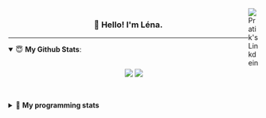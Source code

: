<!--
<a href="https://twitter.com" target="_blank" rel="nofollow">
 <img align="right" alt="Pratik's Twitter" width="22px" src="https://cdn.jsdelivr.net/npm/simple-icons@v3/icons/twitter.svg" />
</a> 

-->
<a href="https://www.linkedin.com/in/lenagiacalone/" target="_blank" rel="nofollow">
 <img align="right" alt="Pratik's Linkdein" width="22px" src="https://cdn.jsdelivr.net/npm/simple-icons@v3/icons/linkedin.svg" />
</a>



<h3 align="center">👋 Hello! I'm Léna.</h3>

---

<!--
**lgiacalo/lgiacalo** is a ✨ _special_ ✨ repository because its `README.md` (this file) appears on your GitHub profile.

Here are some ideas to get you started:

- 🔭 I’m currently working on ...
- 🌱 I’m currently learning ...
- 👯 I’m looking to collaborate on ...
- 🤔 I’m looking for help with ...
- 💬 Ask me about ...
- 📫 How to reach me: ...
- 😄 Pronouns: ...
- ⚡ Fun fact: ...
-->

<details open>
 <summary> 😇 <b>My Github Stats</b>: </summary>
<br>
<p align = "center">
  <img src = "https://github-readme-stats.vercel.app/api?username=lgiacalo&show_icons=true&theme=nord" width="420">
  <img src = "https://github-readme-stats.vercel.app/api/top-langs/?username=lgiacalo&layout=compact&theme=nord">
</p>
 
<br>
<p align = "center">
  <imp src = "https://github-readme-stats.vercel.app/api/wakatime?username=lgiacalo&theme=nord">
</p>

</details>

<details>
 <summary>🤖 <b>My programming stats</b></summary>
 <br>
 
<!--START_SECTION:waka-->
![Lines of code](https://img.shields.io/badge/From%20Hello%20World%20I%27ve%20Written-956132%20lines%20of%20code-blue)

**🐱 My Github Data** 

> 🏆 362 Contributions in the Year 2021
 > 
> 📦 296.9 kB Used in Github's Storage 
 > 
> 🚫 Not Opted to Hire
 > 
> 📜 44 Public Repositories 
 > 
> 🔑 32 Private Repositories  
 > 
**I'm a Night 🦉** 

```text
🌞 Morning    135 commits    ███░░░░░░░░░░░░░░░░░░░░░░   12.97% 
🌆 Daytime    358 commits    ████████░░░░░░░░░░░░░░░░░   34.39% 
🌃 Evening    438 commits    ██████████░░░░░░░░░░░░░░░   42.07% 
🌙 Night      110 commits    ██░░░░░░░░░░░░░░░░░░░░░░░   10.57%

```
📅 **I'm Most Productive on Thursday** 

```text
Monday       145 commits    ███░░░░░░░░░░░░░░░░░░░░░░   13.93% 
Tuesday      150 commits    ███░░░░░░░░░░░░░░░░░░░░░░   14.41% 
Wednesday    199 commits    ████░░░░░░░░░░░░░░░░░░░░░   19.12% 
Thursday     209 commits    █████░░░░░░░░░░░░░░░░░░░░   20.08% 
Friday       145 commits    ███░░░░░░░░░░░░░░░░░░░░░░   13.93% 
Saturday     73 commits     █░░░░░░░░░░░░░░░░░░░░░░░░   7.01% 
Sunday       120 commits    ███░░░░░░░░░░░░░░░░░░░░░░   11.53%

```


📊 **This Week I Spent My Time On** 

```text
⌚︎ Time Zone: Europe/Paris

💬 Programming Languages: 
JavaScript               29 hrs 22 mins      ██████████████████░░░░░░░   73.52% 
Twig                     7 hrs 48 mins       █████░░░░░░░░░░░░░░░░░░░░   19.53% 
CSS                      2 hrs 11 mins       █░░░░░░░░░░░░░░░░░░░░░░░░   5.48% 
Other                    21 mins             ░░░░░░░░░░░░░░░░░░░░░░░░░   0.91% 
YAML                     5 mins              ░░░░░░░░░░░░░░░░░░░░░░░░░   0.24%

🔥 Editors: 
VS Code                  39 hrs 57 mins      █████████████████████████   100.0%

🐱‍💻 Projects: 
pappers-engine           39 hrs 45 mins      █████████████████████████   99.52% 
pappers                  11 mins             ░░░░░░░░░░░░░░░░░░░░░░░░░   0.48% 
Unknown Project          0 secs              ░░░░░░░░░░░░░░░░░░░░░░░░░   0.0%

💻 Operating System: 
Mac                      39 hrs 57 mins      █████████████████████████   100.0%

```

**I Mostly Code in C** 

```text
C                        26 repos            ████████░░░░░░░░░░░░░░░░░   33.33% 
JavaScript               13 repos            ████░░░░░░░░░░░░░░░░░░░░░   16.67% 
HTML                     8 repos             ██░░░░░░░░░░░░░░░░░░░░░░░   10.26% 
Shell                    8 repos             ██░░░░░░░░░░░░░░░░░░░░░░░   10.26% 
C++                      4 repos             █░░░░░░░░░░░░░░░░░░░░░░░░   5.13%

```


**Timeline**

![Chart not found](https://raw.githubusercontent.com/lgiacalo/lgiacalo/main/charts/bar_graph.png) 


<!--END_SECTION:waka-->

</details>
